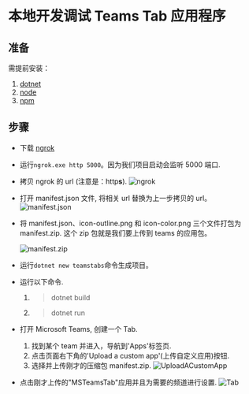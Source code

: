 # 本地开发调试 Teams Tab 应用程序

## 准备

需提前安装：

1. [dotnet](https://dotnet.microsoft.com/download)
2. [node](https://nodejs.org/en/)
3. [npm](https://www.npmjs.com/)

## 步骤

- 下载 [ngrok](https://ngrok.com/)
- 运行`ngrok.exe http 5000`。因为我们项目启动会监听 5000 端口.
- 拷贝 ngrok 的 url (注意是：http**s**).
  ![ngrok](assets/tab_en_us/ngrok.png)

- 打开 manifest.json 文件, 将相关 url 替换为上一步拷贝的 url。
  ![manifest.json](assets/tab_en_us/manifest_json.png)

- 将 manifest.json、icon-outline.png 和 icon-color.png 三个文件打包为 manifest.zip. 这个 zip 包就是我们要上传到 teams 的应用包。

  ![manifest.zip](assets/tab_en_us/manifest_zip.png)

- 运行`dotnet new teamstabs`命令生成项目。

- 运行以下命令.

  1. > dotnet build
  2. > dotnet run

- 打开 Microsoft Teams, 创建一个 Tab.

  1. 找到某个 team 并进入，导航到'Apps'标签页.
  2. 点击页面右下角的'Upload a custom app'(上传自定义应用)按钮.
  3. 选择并上传刚才的压缩包 manifest.zip.
     ![UploadACustomApp](assets/tab_en_us/upload_manifest_zip.png)

- 点击刚才上传的"MSTeamsTab"应用并且为需要的频道进行设置.
  ![Tab](assets/tab_en_us/context_reactcomponent.png)
